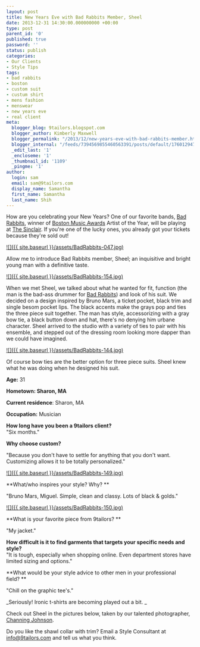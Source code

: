 ```yaml
---
layout: post
title: New Years Eve with Bad Rabbits Member, Sheel
date: 2013-12-31 14:30:00.000000000 +00:00
type: post
parent_id: '0'
published: true
password: ''
status: publish
categories:
- Our Clients
- Style Tips
tags:
- bad rabbits
- boston
- custom suit
- custum shirt
- mens fashion
- menswear
- new years eve
- real client
meta:
  blogger_blog: 9tailors.blogspot.com
  blogger_author: Kimberly Maxwell
  blogger_permalink: "/2013/12/new-years-eve-with-bad-rabbits-member.html"
  blogger_internal: "/feeds/7394569855460563391/posts/default/1760129475530542112"
  _edit_last: '1'
  _encloseme: '1'
  _thumbnail_id: '1109'
  _pingme: '1'
author:
  login: sam
  email: sam@9tailors.com
  display_name: Samantha
  first_name: Samantha
  last_name: Shih
---
```

How are you celebrating your New Years? One of our favorite bands, [Bad Rabbits](https://www.facebook.com/BadRabbits), winner of [Boston Music Awards](http://www.bostonmusicawards.com/) Artist of the Year, will be playing at [The Sinclair](http://www.sinclaircambridge.com/). If you're one of the lucky ones, you already got your tickets because they're sold out! 

[![]({{ site.baseurl }}/assets/BadRabbits-047.jpg)](http://1.bp.blogspot.com/-j4Idfz8GtF0/UsH3I5RYOfI/AAAAAAAAAoE/5yv17hmjerA/s1600/BadRabbits-047.jpg)

Allow me to introduce Bad Rabbits member, Sheel; an inquisitive and bright young man with a definitive taste. 

[![]({{ site.baseurl }}/assets/BadRabbits-154.jpg)](http://3.bp.blogspot.com/-I6i4PPLUZks/UsH_Ap8zFxI/AAAAAAAAAoU/fXTWFwqt1wY/s1600/BadRabbits-154.jpg)

When we met Sheel, we talked about what he wanted for fit, function (the man is the bad-ass drummer for [Bad Rabbits](http://9tailors.blogspot.com/2013/09/bad-rabbits-closer-look.html)) and look of his suit. We decided on a design inspired by Bruno Mars, a ticket pocket, black trim and single besom pocket lips. The black accents make the grays pop and ties the three piece suit together. The man has style, accessorizing with a gray bow tie, a black button down and hat, there's no denying him urbane character. Sheel arrived to the studio with a variety of ties to pair with his ensemble, and stepped out of the dressing room looking more dapper than we could have imagined. 

[![]({{ site.baseurl }}/assets/BadRabbits-144.jpg)](http://4.bp.blogspot.com/-0bZK1uc_-Cw/Uii8GbbrRtI/AAAAAAAADkk/Pvrqm4NP3fg/s1600/BadRabbits-144.jpg)

Of course bow ties are the better option for three piece suits. Sheel knew what he was doing when he designed his suit.

**Age:** 31

**Hometown: Sharon, MA**

**Current residence**: Sharon, MA

**Occupation:** Musician

**How long have you been a 9tailors client?**   
"Six months."

**Why choose custom?**

"Because you don't have to settle for anything that you don't want. Customizing allows it to be totally personalized."  
  

[![]({{ site.baseurl }}/assets/BadRabbits-149.jpg)](http://1.bp.blogspot.com/-0rlgCWR34zQ/UsICuf78P4I/AAAAAAAAAog/WdBcJ74OUL4/s1600/BadRabbits-149.jpg)

**What/who inspires your style? Why? **

"Bruno Mars, Miguel. Simple, clean and classy. Lots of black & golds."  
  

[![]({{ site.baseurl }}/assets/BadRabbits-150.jpg)](http://1.bp.blogspot.com/-hCfLYRzIV00/Uii8bjklGyI/AAAAAAAADks/nRCmzn97TkA/s1600/BadRabbits-150.jpg)

**What is your favorite piece from 9tailors? **

"My jacket."

**How difficult is it to find garments that targets your specific needs and style?**  
"It is tough, especially when shopping online. Even department stores have limited sizing and options."  
  

**What would be your style advice to other men in your professional field? **

"Chill on the graphic tee's."

_Seriously! Ironic t-shirts are becoming played out a bit. _

Check out Sheel in the pictures below, taken by our talented photographer, [Channing Johnson](http://www.channingjohnson.com/).

Do you like the shawl collar with trim? Email a Style Consultant at [info@9tailors.com](mailto:info@9tailors.com) and tell us what you think.